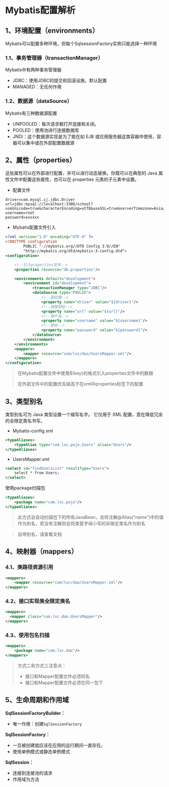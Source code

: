 # Mybatis配置解析

## 1、环境配置（environments）

Mybatis可以配置多种环境，但每个SqlsessionFactory实例只能选择一种环境

### 1.1、事务管理器（transactionManager）

Mybatis中有两种事务管理器

- JDBC：使用JDBC的提交和回滚设施，默认配置
- MANAGED：无任何作用

### 1.2、数据源（dataSource）

Mybatis有三种数据源配置

- UNPOOLED：每次请求都打开连接和关闭。
- POOLED：使用池进行连接数据库
- JNDI：这个数据源实现是为了能在如 EJB 或应用服务器这类容器中使用，容器可以集中或在外部配置数据源

## 2、属性（properties）

这些属性可以在外部进行配置，并可以进行动态替换。你既可以在典型的 Java 属性文件中配置这些属性，也可以在 properties 元素的子元素中设置。

- 配置文件

```properties
driver=com.mysql.cj.jdbc.Driver
url=jdbc:mysql://localhost:3306/school?useUnicode=true&characterEncoding=utf8&useSSL=true&serverTimezone=Asia/Shanghai
username=root
password=xxxxxx
```

- Mybatis配置文件引入

```xml
<?xml version="1.0" encoding="UTF-8" ?>
<!DOCTYPE configuration
        PUBLIC "-//mybatis.org//DTD Config 3.0//EN"
        "http://mybatis.org/dtd/mybatis-3-config.dtd">
<configuration>

    <!--引入properties文件-->
    <properties resource="db.properties"/>

    <environments default="development">
        <environment id="development">
            <transactionManager type="JDBC"/>
            <dataSource type="POOLED">
                <!--驱动类-->
                <property name="driver" value="${driver}"/>
                <!--连接地址-->
                <property name="url" value="${url}"/>
                <!--用户名-->
                <property name="username" value="${username}"/>
                <!--密码-->
                <property name="password" value="${password}"/>
            </dataSource>
        </environment>
    </environments>
    <mappers>
        <mapper resource="com/lxc/dao/UsersMapper.xml"/>
    </mappers>
</configuration>
```

> 在Mybatis配置文件中使用${key}​的格式引入properties文件中的数据
>
> 在外部文件中的配置优先级高于在xml中properties标签下的配置

## 3、类型别名

类型别名可为 Java 类型设置一个缩写名字。 它仅用于 XML 配置，意在降低冗余的全限定类名书写。

- Mybatis-config.xml

```xml
<typeAliases>
    <typeAlias type="com.lxc.pojo.Users" alias="Users"/>
</typeAliases>
```

- UsersMapper.xml

```xml
<select id="findUsersList" resultType="Users">
    select * from Users;
</select>
```

使用package扫描包

```xml
<typeAliases>
    <package name="com.lxc.pojo"/>
</typeAliases>
```

> 此方式会自动扫描包下的所有JavaBean，会将注解@Alias("name")中的值作为别名，若没有注解则会将类首字母小写的非限定类名作为别名

> 自带别名，请查看文档

## 4、映射器（mappers）

### 4.1、类路径资源引用

```xml
<mappers>
    <mapper resource="com/lxc/dao/UsersMapper.xml"/>
</mappers>
```

### 4.2、接口实现类全限定类名

```xml
<mappers>
  <mapper class="com.lxc.dao.UsersMapper"/>
</mappers>
```

### 4.3、使用包名扫描

```xml
<mappers>
    <package name="com.lxc.dao"/>
</mappers>
```

> 方式二和方式三注意点：
>
> - 接口和Mapper配置文件必须同名
> - 接口和Mapper配置文件必须在同一包下

## 5、生命周期和作用域

**SqlSessionFactoryBuilder：**

- 唯一作用：创建`SqlSessionFactory`

**SqlSessionFactory：**

- 一旦被创建就应该在应用的运行期间一直存在。
- 使用单例模式或静态单例模式

**SqlSession：**

- 连接到连接池的请求
- 作用域为方法